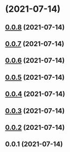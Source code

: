 # [](https://github.com/limaofeng/asany-server/compare/v0.0.8...v) (2021-07-14)



## [0.0.8](https://github.com/limaofeng/asany-server/compare/v0.0.7...v0.0.8) (2021-07-14)



## [0.0.7](https://github.com/limaofeng/asany-server/compare/v0.0.6...v0.0.7) (2021-07-14)



## [0.0.6](https://github.com/limaofeng/asany-server/compare/v0.0.5...v0.0.6) (2021-07-14)



## [0.0.5](https://github.com/limaofeng/asany-server/compare/v0.0.4...v0.0.5) (2021-07-14)



## [0.0.4](https://github.com/limaofeng/asany-server/compare/v0.0.3...v0.0.4) (2021-07-14)



## [0.0.3](https://github.com/limaofeng/asany-server/compare/v0.0.2...v0.0.3) (2021-07-14)



## [0.0.2](https://github.com/limaofeng/asany-server/compare/v0.0.1...v0.0.2) (2021-07-14)



## 0.0.1 (2021-07-14)




